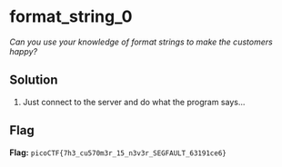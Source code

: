 # format_string_0
*Can you use your knowledge of format strings to make the customers happy?*

## Solution
1. Just connect to the server and do what the program says...


## Flag
**Flag:** `picoCTF{7h3_cu570m3r_15_n3v3r_SEGFAULT_63191ce6}`
